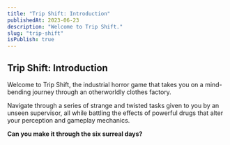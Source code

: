 ```yaml
---
title: "Trip Shift: Introduction"
publishedAt: 2023-06-23
description: "Welcome to Trip Shift."
slug: "trip-shift"
isPublish: true
---
```


## Trip Shift: Introduction

Welcome to Trip Shift, the industrial horror game that takes you on a mind-bending journey through an otherworldly clothes factory.

Navigate through a series of strange and twisted tasks given to you by an unseen supervisor, all while battling the effects of powerful drugs that alter your perception and gameplay mechanics.

**Can you make it through the six surreal days?**
